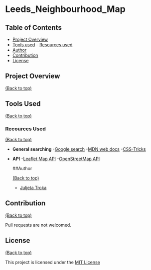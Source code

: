 # Leeds_Neighbourhood_Map

## Table of Contents

- [Project Overview](#project-overview)
- [Tools used](#tools-used)
         - [Resources used](#resources-used)
- [Author](#author)
- [Contribution](#contribution)
- [License](#license)


## Project Overview

[(Back to top)](#table-of-contents)

## Tools Used

[(Back to top)](#table-of-contents)

### Recources Used

[(Back to top)](#table-of-contents)

- **General searching**
  -[Google search](https://www.google.com/)
  -[MDN web docs](https://developer.mozilla.org/en-US/)
  -[CSS-Tricks](https://css-tricks.com/)

- **API**
  -[Leaflet Map API](https://leafletjs.com/examples/quick-start/)
  -[OpenStreetMap API](https://www.openstreetmap.org/#map=13/53.7947/-1.5325)


  ##Author 

  [(Back to top)](#table-of-contents)

  - [Juljeta Troka](www.linkedin.com/in/juljetatroka
)


## Contribution 

[(Back to top)](#table-of-contents)

Pull requests are not welcomed.

## License 

[(Back to top)](#table-of-contents)

This project is licensed under the [MIT License](/LICENSE)